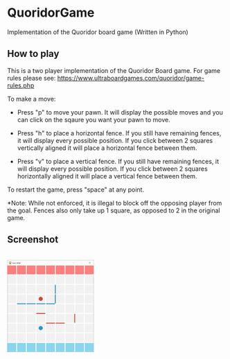 # QuoridorGame
Implementation of the Quoridor board game (Written in Python)

## How to play

This is a two player implementation of the Quoridor Board game. For game rules please see:
 https://www.ultraboardgames.com/quoridor/game-rules.php

 To make a move:
 * Press "p" to move your pawn. It will display the possible moves and you can click on the sqaure you want your pawn to move. 

 * Press "h" to place a horizontal fence. If you still have remaining fences, it will display every possible position. If you click between 2 squares vertically aligned it will place a horizontal fence between them. 

 * Press "v" to place a vertical fence. If you still have remaining fences, it will display every possible position. If you click between 2 squares horizontally aligned it will place a vertical fence between them. 

 To restart the game, press "space" at any point. 

*Note: While not enforced, it is illegal to block off the opposing player from the goal. Fences also only take up 1 square, as opposed to 2 in the original game. 

## Screenshot
<br>

<img src = "QuoridorScreenshot.JPG" alt = "screenshot" width = "200"/>
